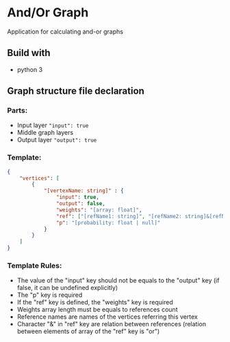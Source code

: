 # And/Or Graph
Application for calculating and-or graphs

## Build with
* python 3

## Graph structure file declaration

### Parts:
* Input layer ```"input": true```
* Middle graph layers
* Output layer ```"output": true```

### Template:
```json
{
    "vertices": [
        {
            "[vertexName: string]" : {
                "input": true,
                "output": false,
                "weights": "[array: float]",
                "ref": ["[refName1: string]", "[refName2: string]&[refName3: string]"],
                "p": "[probability: float | null]"
            }
        }
    ]
}
```
### Template Rules:
* The value of the "input" key should not be equals to the "output" key (if false, it can be undefined explicitly)
* The "p" key is required
* If the "ref" key is defined, the "weights" key is required
* Weights array length must be equals to references count
* Reference names are names of the vertices referring this vertex
* Character "&"  in "ref" key are relation between references (relation between elements of array of the "ref" key is "or")